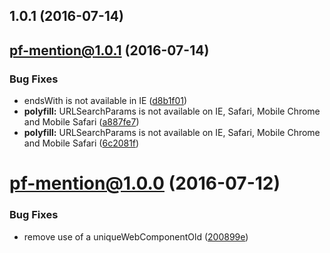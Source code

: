 <a name="1.0.1"></a>
## 1.0.1 (2016-07-14)



<a name="pf-mention@1.0.1"></a>
## pf-mention@1.0.1 (2016-07-14)


### Bug Fixes

* endsWith is not available in IE ([d8b1f01](https://aui-team-bot/:j6Rw/%22Jt4J+3~Y-%,@bitbucket.org/atlassian/atlaskit.git/commits/d8b1f01))
* **polyfill:** URLSearchParams is not available on IE, Safari, Mobile Chrome and Mobile Safari ([a887fe7](https://aui-team-bot/:j6Rw/%22Jt4J+3~Y-%,@bitbucket.org/atlassian/atlaskit.git/commits/a887fe7))
* **polyfill:** URLSearchParams is not available on IE, Safari, Mobile Chrome and Mobile Safari ([6c2081f](https://aui-team-bot/:j6Rw/%22Jt4J+3~Y-%,@bitbucket.org/atlassian/atlaskit.git/commits/6c2081f))



<a name="pf-mention@1.0.0"></a>
# pf-mention@1.0.0 (2016-07-12)


### Bug Fixes

* remove use of a uniqueWebComponentOld ([200899e](https://aui-team-bot/:j6Rw/%22Jt4J+3~Y-%,@bitbucket.org/atlassian/atlaskit.git/commits/200899e))



